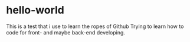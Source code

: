 # hello-world
This is a test that i use to learn the ropes of Github
Trying to learn how to code for front- and maybe back-end developing. 
